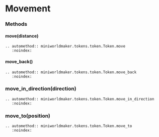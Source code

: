 Movement
========

### Methods

#### move(distance)
    
```eval_rst
.. automethod:: miniworldmaker.tokens.token.Token.move
   :noindex:
```

#### move_back()
    
```eval_rst
.. automethod:: miniworldmaker.tokens.token.Token.move_back
   :noindex:
```

### move_in_direction(direction)

```eval_rst
.. automethod:: miniworldmaker.tokens.token.Token.move_in_direction
   :noindex:
```

### move_to(position)

```eval_rst
.. automethod:: miniworldmaker.tokens.token.Token.move_to
   :noindex:
```